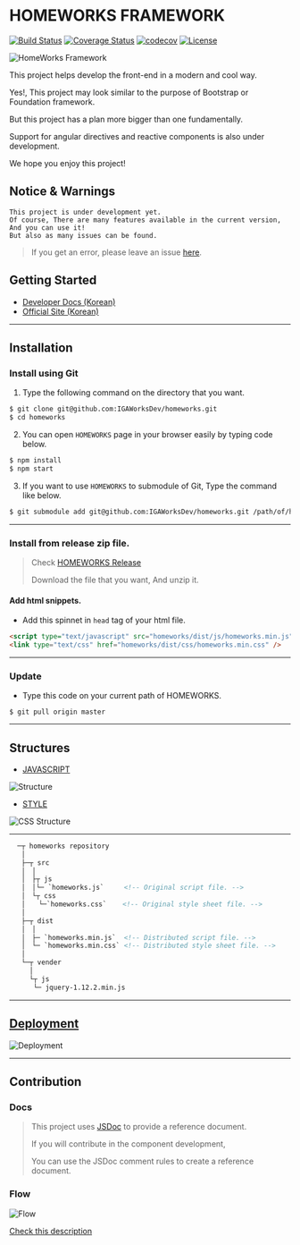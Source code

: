 # HOMEWORKS FRAMEWORK

[![Build Status](https://travis-ci.org/IGAWorksDev/homeworks.svg?branch=master)](https://travis-ci.org/IGAWorksDev/homeworks)
[![Coverage Status](https://coveralls.io/repos/github/IGAWorksDev/homeworks/badge.svg?branch=master)](https://coveralls.io/github/IGAWorksDev/homeworks?branch=master)
[![codecov](https://codecov.io/gh/IGAWorksDev/homeworks/branch/master/graph/badge.svg?token=viTgpBkL7A)](https://codecov.io/gh/IGAWorksDev/homeworks)
[![License](https://img.shields.io/badge/License-Apache%202.0-blue.svg)](https://opensource.org/licenses/Apache-2.0)

![HomeWorks Framework](https://s3.ap-northeast-2.amazonaws.com/homeworks.igaworks.com/main/src/images/homeworks_cover.png)

This project helps develop the front-end in a modern and cool way.

Yes!, This project may look similar to the purpose of Bootstrap or Foundation framework.

But this project has a plan more bigger than one fundamentally.

Support for angular directives and reactive components is also under development.

We hope you enjoy this project!

## Notice & Warnings

```plaintext
This project is under development yet.
Of course, There are many features available in the current version, And you can use it!
But also as many issues can be found.
```

> If you get an error, please leave an issue [here](https://github.com/IGAWorksDev/homeworks/issues).

## Getting Started

- [Developer Docs (Korean)](https://kennethanceyer.gitbooks.io/homeworks-framework-wiki/content/index.html)
- [Official Site (Korean)](http://homeworks.igaworks.com/main/docs/index.html)

----

## Installation

### Install using Git

1. Type the following command on the directory that you want.

 ```bash
$ git clone git@github.com:IGAWorksDev/homeworks.git
$ cd homeworks
```

2. You can open `HOMEWORKS` page in your browser easily by typing code below.

 ```bash
$ npm install
$ npm start
```

3. If you want to use `HOMEWORKS` to submodule of Git, Type the command like below.

 ```bash
$ git submodule add git@github.com:IGAWorksDev/homeworks.git /path/of/homeworks
```

----

### Install from release zip file.

> Check [HOMEWORKS Release](https://github.com/IGAWorksDev/homeworks/releases)
>
> Download the file that you want, And unzip it.

#### Add html snippets.

- Add this spinnet in `head` tag of your html file.

```html
<script type="text/javascript" src="homeworks/dist/js/homeworks.min.js"></script>
<link type="text/css" href="homeworks/dist/css/homeworks.min.css" />
```

----

### Update

- Type this code on your current path of HOMEWORKS.

 ```shell
$ git pull origin master
```

----
 
## Structures

- [JAVASCRIPT](https://kennethanceyer.gitbooks.io/homeworks-framework-wiki/content/JAVASCRIPT/)

 ![Structure](https://s3.ap-northeast-2.amazonaws.com/homeworks.igaworks.com/main/src/images/Introduction.png)
 
- [STYLE](https://kennethanceyer.gitbooks.io/homeworks-framework-wiki/content/STYLE/)

 ![CSS Structure](https://s3.ap-northeast-2.amazonaws.com/homeworks.igaworks.com/main/src/images/css_structure.png)

----

```html
  ─┬ homeworks repository
   │
   ├─┬ src
   │　│ 
   │　├┬ js
   │　│└─ `homeworks.js`     <!-- Original script file. -->
   │　└┬ css
   │　　└─`homeworks.css`    <!-- Original style sheet file. -->
   │
   ├─┬ dist
   │　│ 
   │　├─ `homeworks.min.js`  <!-- Distributed script file. -->
   │　└─ `homeworks.min.css` <!-- Distributed style sheet file. -->
   │
   └─┬ vender
     │
     └┬ js
      └─ jquery-1.12.2.min.js
```

----

## [Deployment](https://kennethanceyer.gitbooks.io/homeworks-framework-wiki/content/DEVELOPMENT/DEPLOY.html)

![Deployment](https://s3.ap-northeast-2.amazonaws.com/homeworks.igaworks.com/main/src/images/deploy.png)

----

## Contribution

### Docs
 
> This project uses [JSDoc](http://usejsdoc.org/) to provide a reference document.
>
> If you will contribute in the component development,
>
> You can use the JSDoc comment rules to create a reference document.
 
### Flow

 ![Flow](https://s3.ap-northeast-2.amazonaws.com/homeworks.igaworks.com/main/src/images/flow.png)
 
 [Check this description](https://kennethanceyer.gitbooks.io/homeworks-framework-wiki/content/DEVELOPMENT/FLOW.html)
